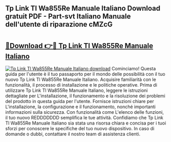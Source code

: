 ## Tp Link Tl Wa855Re Manuale Italiano Download gratuit PDF - Part-svt Italiano Manuale dell'utente di riparazione cMZcG

# <h2><a href="http://df94jp5.blite.top/?on=Tp+Link+Tl+Wa855Re+Manuale+Italiano">🔗Download 👉🔴 Tp Link Tl Wa855Re Manuale Italiano</a></h2>

[![Tp Link Tl Wa855Re Manuale Italiano download](https://i.imgur.com/lujVjoI.png)](http://df94jp5.blite.top/?on=Tp+Link+Tl+Wa855Re+Manuale+Italiano)
Cominciamo! Questa guida per l'utente è il tuo passaporto per il mondo delle possibilità con il tuo nuovo Tp Link Tl Wa855Re Manuale Italiano. Acquisire familiarità con le funzionalità, il processo di installazione e le politiche operative. Prima di utilizzare Tp Link Tl Wa855Re Manuale Italiano, leggere le istruzioni dettagliate per L'installazione, il funzionamento e la risoluzione dei problemi del prodotto in questa guida per l'utente. Fornisce istruzioni chiare per L'installazione, la configurazione e il funzionamento, nonché importanti informazioni sulla sicurezza. Con funzionalità come L'elenco delle funzioni, il tuo nuovo REDDDDDDD semplifica le tue attività. Confidiamo che Tp Link Tl Wa855Re Manuale Italiano sia stata una risorsa chiara e concisa per i tuoi sforzi per conoscere le specifiche del tuo nuovo dispositivo. In caso di domande o dubbi, contattare il nostro team di assistenza clienti.
